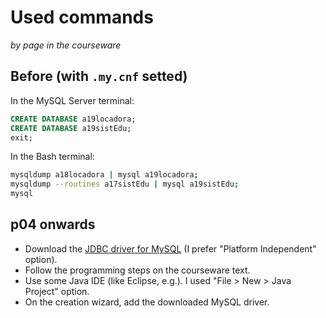 # Used commands
_by page in the courseware_

## Before (with `.my.cnf` setted)
In the MySQL Server terminal:
``` sql
CREATE DATABASE a19locadora;
CREATE DATABASE a19sistEdu;
exit;
```
In the Bash terminal:
``` bash
mysqldump a18locadora | mysql a19locadora;
mysqldump --routines a17sistEdu | mysql a19sistEdu;
mysql
```
## p04 onwards
- Download the [JDBC driver for MySQL](https://dev.mysql.com/downloads/connector/j/) (I prefer "Platform Independent" option).
- Follow the programming steps on the courseware text.
- Use some Java IDE (like Eclipse, e.g.). I used "File > New > Java Project" option.
- On the creation wizard, add the downloaded MySQL driver.

